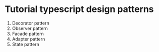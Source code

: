 # Tutorial typescript design patterns

1. Decorator pattern
2. Observer pattern
3. Facade pattern
4. Adapter pattern
5. State pattern
